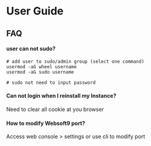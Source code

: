 # User Guide

## FAQ

#### user can not sudo?

```
# add user to sudo/admin group (select one command)
usermod -aG wheel username
usermod -aG sudo username

# sudo not need to input password

```

#### Can not login when I reinstall my Instance?

Need to clear all cookie at you browser

#### How to modify Websoft9 port?

Access web console > settings or use cli to modify port